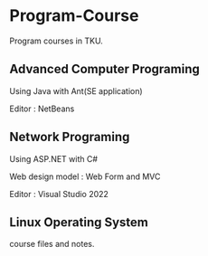 # Program-Course
Program courses in TKU.

## Advanced Computer Programing
Using Java with Ant(SE application)

Editor : NetBeans
## Network Programing
Using ASP.NET with C#

Web design model : Web Form and MVC

Editor : Visual Studio 2022
## Linux Operating System
course files and notes.
